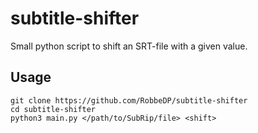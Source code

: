 # subtitle-shifter
Small python script to shift an SRT-file with a given value.

## Usage
```
git clone https://github.com/RobbeDP/subtitle-shifter
cd subtitle-shifter
python3 main.py </path/to/SubRip/file> <shift>
```